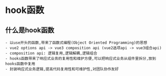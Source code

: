 # hook函数

## 什么是hook函数

    - 以use开头的函数,带来了函数式编程(Object Oriented Programming)的思想
    - vue2 options api -> vue3 composition api (vue2选项api -> vue3组合api)
    - composition api: 逻辑复用,逻辑解耦,逻辑组合
    - hooks函数带来了响应式业务的复用性和维护方便,可以把响应式业务从组件里拆分,放到hooks函数中复用
    - 封装响应式业务逻辑,提高代码复用性和可维护性,对团队协作友好
